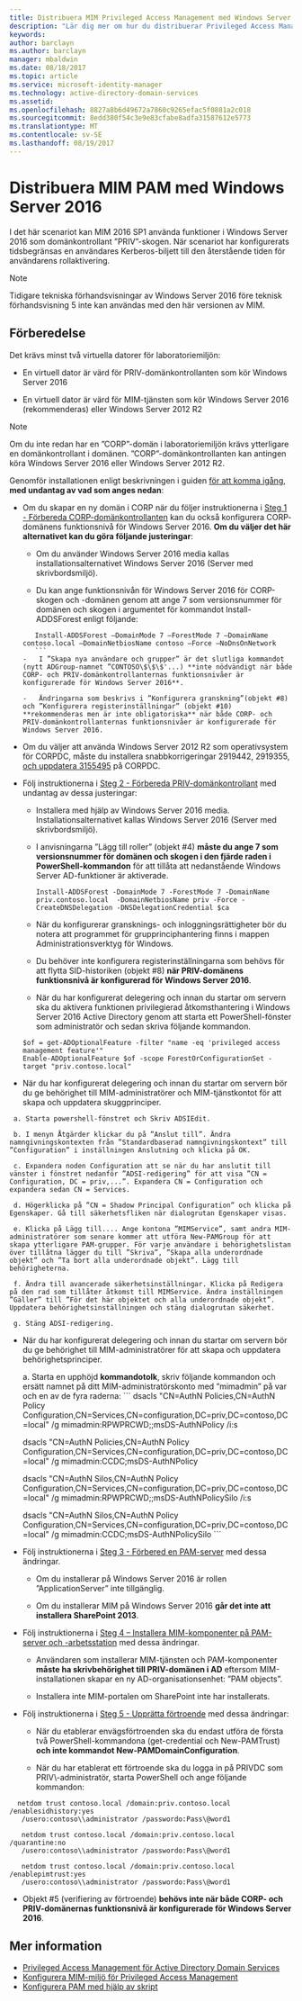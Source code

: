 ```yaml
---
title: Distribuera MIM Privileged Access Management med Windows Server 2016 | Microsoft Docs
description: "Lär dig mer om hur du distribuerar Privileged Access Management med server 2016"
keywords: 
author: barclayn
ms.author: barclayn
manager: mbaldwin
ms.date: 08/18/2017
ms.topic: article
ms.service: microsoft-identity-manager
ms.technology: active-directory-domain-services
ms.assetid: 
ms.openlocfilehash: 8827a8b6d49672a7860c9265efac5f0881a2c018
ms.sourcegitcommit: 8edd380f54c3e9e83cfabe8adfa31587612e5773
ms.translationtype: MT
ms.contentlocale: sv-SE
ms.lasthandoff: 08/19/2017
---
```

# <a name="deploy-mim-pam-with-windows-server-2016"></a>Distribuera MIM PAM med Windows Server 2016


I det här scenariot kan MIM 2016 SP1 använda funktioner i Windows Server 2016 som domänkontrollant ”PRIV”-skogen.  När scenariot har konfigurerats tidsbegränsas en användares Kerberos-biljett till den återstående tiden för användarens rollaktivering. 

>[!Note]
Tidigare tekniska förhandsvisningar av Windows Server 2016 före teknisk förhandsvisning 5 inte kan användas med den här versionen av MIM.

## <a name="preparation"></a>Förberedelse

Det krävs minst två virtuella datorer för laboratoriemiljön:

-   En virtuell dator är värd för PRIV-domänkontrollanten som kör Windows Server 2016

-   En virtuell dator är värd för MIM-tjänsten som kör Windows Server 2016 (rekommenderas) eller Windows Server 2012 R2

>[!NOTE]
Om du inte redan har en ”CORP”-domän i laboratoriemiljön krävs ytterligare en domänkontrollant i domänen. ”CORP”-domänkontrollanten kan antingen köra Windows Server 2016 eller Windows Server 2012 R2.


Genomför installationen enligt beskrivningen i guiden [för att komma igång](privileged-identity-management-for-active-directory-domain-services.md), **med undantag av vad som anges nedan**:

-   Om du skapar en ny domän i CORP när du följer instruktionerna i [Steg 1 - Förbereda CORP-domänkontrollanten](step-1-prepare-corp-domain.md) kan du också konfigurera CORP- domänens funktionsnivå för Windows Server 2016. **Om du väljer det här alternativet kan du göra följande justeringar**:

    -   Om du använder Windows Server 2016 media kallas installationsalternativet Windows Server 2016 (Server med skrivbordsmiljö).

    -   Du kan ange funktionsnivån för Windows Server 2016 för CORP-skogen och -domänen genom att ange 7 som versionsnummer för domänen och skogen i argumentet för kommandot Install-ADDSForest enligt följande:
     ```
        Install-ADDSForest –DomainMode 7 –ForestMode 7 –DomainName contoso.local –DomainNetbiosName contoso –Force –NoDnsOnNetwork
        ```
    -   I ”Skapa nya användare och grupper” är det slutliga kommandot (nytt ADGroup-namnet ”CONTOSO\$\$\$'...) **inte nödvändigt när både CORP- och PRIV-domänkontrollanternas funktionsnivåer är konfigurerade för Windows Server 2016**.

    -   Ändringarna som beskrivs i ”Konfigurera granskning”(objekt #8) och ”Konfigurera registerinställningar” (objekt #10) **rekommenderas men är inte obligatoriska** när både CORP- och PRIV-domänkontrollanternas funktionsnivåer är konfigurerade för Windows Server 2016.

-   Om du väljer att använda Windows Server 2012 R2 som operativsystem för CORPDC, måste du installera snabbkorrigeringar 2919442, 2919355, [och uppdatera 3155495](http://support.microsoft.com/kb/3156418) på CORPDC.

-   Följ instruktionerna i [Steg 2 - Förbereda PRIV-domänkontrollant](step-2-prepare-priv-domain-controller.md) med undantag av dessa justeringar:

    -   Installera med hjälp av Windows Server 2016 media. Installationsalternativet kallas Windows Server 2016 (Server med skrivbordsmiljö).

    -   I anvisningarna ”Lägg till roller” (objekt #4) **måste du ange 7 som versionsnummer för domänen och skogen i den fjärde raden i PowerShell-kommandon** för att tillåta att nedanstående Windows Server AD-funktioner är aktiverade.

        ```
        Install-ADDSForest -DomainMode 7 -ForestMode 7 -DomainName priv.contoso.local  -DomainNetbiosName priv -Force -CreateDNSDelegation -DNSDelegationCredential $ca
        ```  

    -   När du konfigurerar gransknings- och inloggningsrättigheter bör du notera att programmet för grupprinciphantering finns i mappen Administrationsverktyg för Windows.

    -   Du behöver inte konfigurera registerinställningarna som behövs för att flytta SID-historiken (objekt #8) **när PRIV-domänens funktionsnivå är konfigurerad för Windows Server 2016**.

    -   När du har konfigurerat delegering och innan du startar om servern ska du aktivera funktionen privilegierad åtkomsthantering i Windows Server 2016 Active Directory genom att starta ett PowerShell-fönster som administratör och sedan skriva följande kommandon.

    ```
    $of = get-ADOptionalFeature -filter "name -eq 'privileged access management feature'"
    Enable-ADOptionalFeature $of -scope ForestOrConfigurationSet -target "priv.contoso.local"
    ```

  -   När du har konfigurerat delegering och innan du startar om servern bör du ge behörighet till MIM-administratörer och MIM-tjänstkontot för att skapa och uppdatera skuggprinciper.

     a. Starta powershell-fönstret och Skriv ADSIEdit.

     b. I menyn Åtgärder klickar du på ”Anslut till”. Ändra namngivningskontexten från ”Standardbaserad namngivningskontext” till ”Configuration” i inställningen Anslutning och klicka på OK.

     c. Expandera noden Configuration att se när du har anslutit till vänster i fönstret nedanför ”ADSI-redigering” för att visa ”CN = Configuration, DC = priv,...”. Expandera CN = Configuration och expandera sedan CN = Services.

     d. Högerklicka på ”CN = Shadow Principal Configuration” och klicka på Egenskaper. Gå till säkerhetsfliken när dialogrutan Egenskaper visas.

     e. Klicka på Lägg till.... Ange kontona ”MIMService”, samt andra MIM-administratörer som senare kommer att utföra New-PAMGroup för att skapa ytterligare PAM-grupper. För varje användare i behörighetslistan över tillåtna lägger du till ”Skriva”, ”Skapa alla underordnade objekt” och ”Ta bort alla underordnade objekt”. Lägg till behörigheterna.

     f. Ändra till avancerade säkerhetsinställningar. Klicka på Redigera på den rad som tillåter åtkomst till MIMService. Ändra inställningen ”Gäller” till ”För det här objektet och alla underordnade objekt”. Uppdatera behörighetsinställningen och stäng dialogrutan säkerhet.

     g. Stäng ADSI-redigering.

 -   När du har konfigurerat delegering och innan du startar om servern bör du ge behörighet till MIM-administratörer för att skapa och uppdatera behörighetsprinciper.

     a.  Starta en upphöjd **kommandotolk**, skriv följande kommandon och ersätt namnet på ditt MIM-administratörskonto med ”mimadmin” på var och en av de fyra raderna:
    ```
       dsacls "CN=AuthN Policies,CN=AuthN Policy
       Configuration,CN=Services,CN=configuration,DC=priv,DC=contoso,DC=local" /g
       mimadmin:RPWPRCWD;;msDS-AuthNPolicy /i:s

       dsacls "CN=AuthN Policies,CN=AuthN Policy
       Configuration,CN=Services,CN=configuration,DC=priv,DC=contoso,DC=local" /g
       mimadmin:CCDC;msDS-AuthNPolicy

       dsacls "CN=AuthN Silos,CN=AuthN Policy
       Configuration,CN=Services,CN=configuration,DC=priv,DC=contoso,DC=local" /g
       mimadmin:RPWPRCWD;;msDS-AuthNPolicySilo /i:s

       dsacls "CN=AuthN Silos,CN=AuthN Policy
       Configuration,CN=Services,CN=configuration,DC=priv,DC=contoso,DC=local" /g
       mimadmin:CCDC;msDS-AuthNPolicySilo
    ```


-   Följ instruktionerna i [Steg 3 - Förbered en PAM-server](step-3-prepare-pam-server.md) med dessa ändringar.

    -   Om du installerar på Windows Server 2016 är rollen ”ApplicationServer” inte tillgänglig.

    -   Om du installerar MIM på Windows Server 2016 **går det inte att installera SharePoint 2013**.

-   Följ instruktionerna i [Steg 4 – Installera MIM-komponenter på PAM-server och -arbetsstation](step-4-install-mim-components-on-pam-server.md) med dessa ändringar.

    -   Användaren som installerar MIM-tjänsten och PAM-komponenter **måste ha skrivbehörighet till PRIV-domänen i AD** eftersom MIM-installationen skapar en ny AD-organisationsenhet: ”PAM objects”.

    -   Installera inte MIM-portalen om SharePoint inte har installerats.

-   Följ instruktionerna i [Steg 5 - Upprätta förtroende](step-5-establish-trust-between-priv-corp-forests.md) med dessa ändringar:

    -   När du etablerar envägsförtroenden ska du endast utföra de första två PowerShell-kommandona (get-credential och New-PAMTrust) **och inte kommandot New-PAMDomainConfiguration**.

    -   När du har etablerat ett förtroende ska du logga in på PRIVDC som PRIV\\-administratör, starta PowerShell och ange följande kommandon:
  ```
    netdom trust contoso.local /domain:priv.contoso.local /enablesidhistory:yes
     /usero:contoso\\administrator /passwordo:Pass\@word1

     netdom trust contoso.local /domain:priv.contoso.local /quarantine:no
     /usero:contoso\\administrator /passwordo:Pass\@word1  

     netdom trust contoso.local /domain:priv.contoso.local /enablepimtrust:yes
     /usero:contoso\\administrator /passwordo:Pass\@word1
  ```

-   Objekt #5 (verifiering av förtroende) **behövs inte när både CORP- och PRIV-domänernas funktionsnivå är konfigurerade för Windows Server 2016**.

## <a name="more-information"></a>Mer information

- [Privileged Access Management för Active Directory Domain Services](privileged-identity-management-for-active-directory-domain-services.md)
- [Konfigurera MIM-miljö för Privileged Access Management](configuring-mim-environment-for-pam.md)
- [Konfigurera PAM med hjälp av skript](sp1-pam-configure-using-scripts.md)
